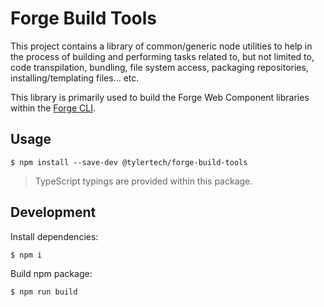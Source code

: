 # Forge Build Tools

This project contains a library of common/generic node utilities to help in the process of building
and performing tasks related to, but not limited to, code transpilation, bundling, file system access,
packaging repositories, installing/templating files... etc.

This library is primarily used to build the Forge Web Component libraries within the [Forge CLI](https://github.com/tyler-technologies-oss/forge-cli).

## Usage

```shell
$ npm install --save-dev @tylertech/forge-build-tools
```

> TypeScript typings are provided within this package.

## Development

Install dependencies:

```shell
$ npm i
```

Build npm package:

```shell
$ npm run build
```
